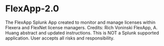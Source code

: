 # FlexApp-2.0
The FlexApp Splunk App created to monitor and manage licenses within Flexera and FlexNet license managers.
Credits: Rich Voninski FlexApp, A. Huang abstract and updated instructions.
This is NOT a Splunk supported application. 
User accepts all risks and responsibility.
